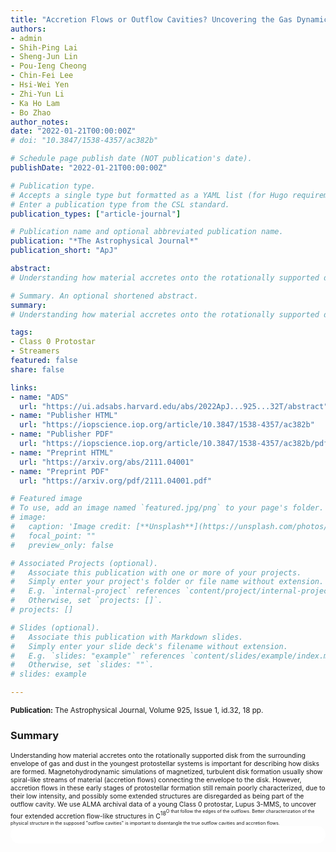 ```yaml
---
title: "Accretion Flows or Outflow Cavities? Uncovering the Gas Dynamics around Lupus 3-MMS"
authors:
- admin
- Shih-Ping Lai
- Sheng-Jun Lin
- Pou-Ieng Cheong
- Chin-Fei Lee
- Hsi-Wei Yen
- Zhi-Yun Li
- Ka Ho Lam
- Bo Zhao
author_notes:
date: "2022-01-21T00:00:00Z"
# doi: "10.3847/1538-4357/ac382b"

# Schedule page publish date (NOT publication's date).
publishDate: "2022-01-21T00:00:00Z"

# Publication type.
# Accepts a single type but formatted as a YAML list (for Hugo requirements).
# Enter a publication type from the CSL standard.
publication_types: ["article-journal"]

# Publication name and optional abbreviated publication name.
publication: "*The Astrophysical Journal*"
publication_short: "ApJ"

abstract: 
# Understanding how material accretes onto the rotationally supported disk from the surrounding envelope of gas and dust in the youngest protostellar systems is important for describing how disks are formed. Magnetohydrodynamic simulations of magnetized, turbulent disk formation usually show spiral-like streams of material (accretion flows) connecting the envelope to the disk. However, accretion flows in these early stages of protostellar formation still remain poorly characterized, due to their low intensity, and possibly some extended structures are disregarded as being part of the outflow cavity. We use ALMA archival data of a young Class 0 protostar, Lupus 3-MMS, to uncover four extended accretion flow-like structures in C<sup>18<sup>O that follow the edges of the outflows. We make various types of position-velocity cuts to compare with the outflows and find the extended structures are not consistent with the outflow emission, but rather more consistent with a simple infall model. We then use a dendrogram algorithm to isolate five substructures in position-position-velocity space. Four out of the five substructures fit well (>95%) with our simple infall model, with specific angular momenta between 2.7-6.9 × 10-4 km s-1 pc and mass-infall rates of 0.5-1.1 × 10-6 M ⊙ yr-1. Better characterization of the physical structure in the supposed "outflow cavities" is important to disentangle the true outflow cavities and accretion flows.

# Summary. An optional shortened abstract.
summary: 
# Understanding how material accretes onto the rotationally supported disk from the surrounding envelope of gas and dust in the youngest protostellar systems is important for describing how disks are formed. Magnetohydrodynamic simulations of magnetized, turbulent disk formation usually show spiral-like streams of material (accretion flows) connecting the envelope to the disk. However, accretion flows in these early stages of protostellar formation still remain poorly characterized, due to their low intensity, and possibly some extended structures are disregarded as being part of the outflow cavity. We use ALMA archival data of a young Class 0 protostar, Lupus 3-MMS, to uncover four extended accretion flow-like structures in C<sup>18<sup>O that follow the edges of the outflows. Better characterization of the physical structure in the supposed "outflow cavities" is important to disentangle the true outflow cavities and accretion flows.

tags:
- Class 0 Protostar
- Streamers
featured: false
share: false

links:
- name: "ADS"
  url: "https://ui.adsabs.harvard.edu/abs/2022ApJ...925...32T/abstract"
- name: "Publisher HTML"
  url: "https://iopscience.iop.org/article/10.3847/1538-4357/ac382b"
- name: "Publisher PDF"
  url: "https://iopscience.iop.org/article/10.3847/1538-4357/ac382b/pdf"
- name: "Preprint HTML"
  url: "https://arxiv.org/abs/2111.04001"
- name: "Preprint PDF"
  url: "https://arxiv.org/pdf/2111.04001.pdf"

# Featured image
# To use, add an image named `featured.jpg/png` to your page's folder. 
# image:
#   caption: 'Image credit: [**Unsplash**](https://unsplash.com/photos/jdD8gXaTZsc)'
#   focal_point: ""
#   preview_only: false

# Associated Projects (optional).
#   Associate this publication with one or more of your projects.
#   Simply enter your project's folder or file name without extension.
#   E.g. `internal-project` references `content/project/internal-project/index.md`.
#   Otherwise, set `projects: []`.
# projects: []

# Slides (optional).
#   Associate this publication with Markdown slides.
#   Simply enter your slide deck's filename without extension.
#   E.g. `slides: "example"` references `content/slides/example/index.md`.
#   Otherwise, set `slides: ""`.
# slides: example

---
```


<!-- Add the publication's **full text** or **supplementary notes** here. You can use rich formatting such as including [code, math, and images](https://docs.hugoblox.com/content/writing-markdown-latex/). -->
<sup>**Publication:** The Astrophysical Journal, Volume 925, Issue 1, id.32, 18 pp.</sup>

### Summary
<span style="font-size:0.75em;">
Understanding how material accretes onto the rotationally supported disk from the surrounding envelope of gas and dust in the youngest protostellar systems is important for describing how disks are formed. Magnetohydrodynamic simulations of magnetized, turbulent disk formation usually show spiral-like streams of material (accretion flows) connecting the envelope to the disk. However, accretion flows in these early stages of protostellar formation still remain poorly characterized, due to their low intensity, and possibly some extended structures are disregarded as being part of the outflow cavity. We use ALMA archival data of a young Class 0 protostar, Lupus 3-MMS, to uncover four extended accretion flow-like structures in C<sup>18<sup>O that follow the edges of the outflows. Better characterization of the physical structure in the supposed "outflow cavities" is important to disentangle the true outflow cavities and accretion flows.
</span>

<html>
  <style>
    section {
        background: white;
        color: black;
        border-radius: 1em;
        padding: 1em;
        left: 50% }
    #inner {
        display: inline-block;
        display: flex;
        align-items: center;
        justify-content: center }
  </style>
  <section>
    <div id="inner">
      <script type='text/javascript' src='https://d1bxh8uas1mnw7.cloudfront.net/assets/embed.js'></script>
        <span style="float:center"; 
          class="__dimensions_badge_embed__" 
          data-doi="10.3847/1538-4357/ac382b" 
          data-hide-zero-citations="false" 
          data-legend="always">
        </span>
      <script async src="https://badge.dimensions.ai/badge.js" charset="utf-8"></script>
    </div>
  </section>
